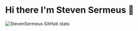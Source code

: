 # Hi there I'm Steven Sermeus 👋

![StevenSermeus GitHub stats](https://github-readme-stats.vercel.app/api?username=StevenSermeus&show_icons=true&theme=tokyonight)


